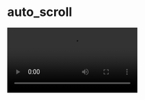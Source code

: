 # auto_scroll

<video src="https://user-images.githubusercontent.com/55737606/223307324-7c4f3c0d-0f35-43f6-86cc-55b427050610.mp4"></video>
